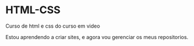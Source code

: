 # HTML-CSS
 Curso de html e css do curso em video

 Estou aprendendo a criar sites, e agora vou gerenciar os meus repositorios.
